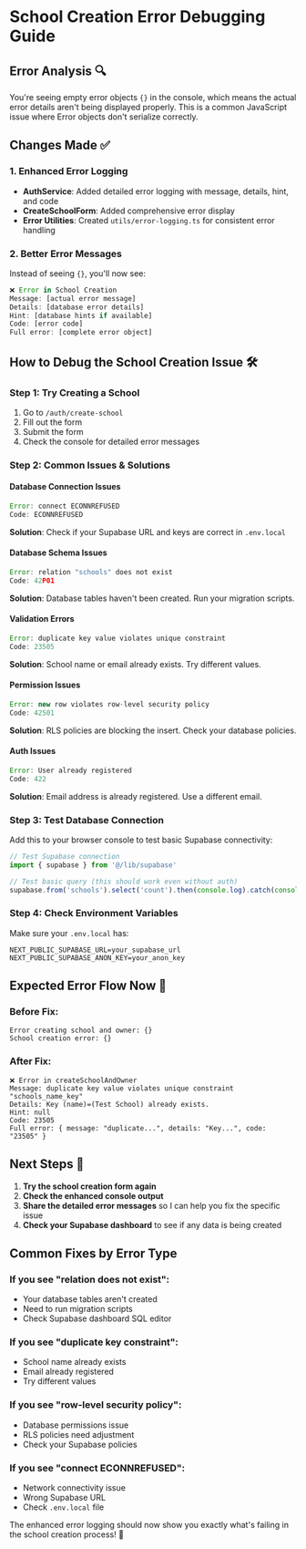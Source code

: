 # School Creation Error Debugging Guide

## Error Analysis 🔍

You're seeing empty error objects `{}` in the console, which means the actual error details aren't being displayed properly. This is a common JavaScript issue where Error objects don't serialize correctly.

## Changes Made ✅

### 1. Enhanced Error Logging
- **AuthService**: Added detailed error logging with message, details, hint, and code
- **CreateSchoolForm**: Added comprehensive error display
- **Error Utilities**: Created `utils/error-logging.ts` for consistent error handling

### 2. Better Error Messages
Instead of seeing `{}`, you'll now see:
```javascript
❌ Error in School Creation
Message: [actual error message]
Details: [database error details]
Hint: [database hints if available]
Code: [error code]
Full error: [complete error object]
```

## How to Debug the School Creation Issue 🛠️

### Step 1: Try Creating a School
1. Go to `/auth/create-school`
2. Fill out the form
3. Submit the form
4. Check the console for detailed error messages

### Step 2: Common Issues & Solutions

#### **Database Connection Issues**
```javascript
Error: connect ECONNREFUSED
Code: ECONNREFUSED
```
**Solution**: Check if your Supabase URL and keys are correct in `.env.local`

#### **Database Schema Issues**
```javascript
Error: relation "schools" does not exist
Code: 42P01
```
**Solution**: Database tables haven't been created. Run your migration scripts.

#### **Validation Errors**
```javascript
Error: duplicate key value violates unique constraint
Code: 23505
```
**Solution**: School name or email already exists. Try different values.

#### **Permission Issues**
```javascript
Error: new row violates row-level security policy
Code: 42501
```
**Solution**: RLS policies are blocking the insert. Check your database policies.

#### **Auth Issues**
```javascript
Error: User already registered
Code: 422
```
**Solution**: Email address is already registered. Use a different email.

### Step 3: Test Database Connection

Add this to your browser console to test basic Supabase connectivity:
```javascript
// Test Supabase connection
import { supabase } from '@/lib/supabase'

// Test basic query (this should work even without auth)
supabase.from('schools').select('count').then(console.log).catch(console.error)
```

### Step 4: Check Environment Variables

Make sure your `.env.local` has:
```env
NEXT_PUBLIC_SUPABASE_URL=your_supabase_url
NEXT_PUBLIC_SUPABASE_ANON_KEY=your_anon_key
```

## Expected Error Flow Now 📱

### Before Fix:
```
Error creating school and owner: {}
School creation error: {}
```

### After Fix:
```
❌ Error in createSchoolAndOwner
Message: duplicate key value violates unique constraint "schools_name_key"
Details: Key (name)=(Test School) already exists.
Hint: null
Code: 23505
Full error: { message: "duplicate...", details: "Key...", code: "23505" }
```

## Next Steps 🚀

1. **Try the school creation form again**
2. **Check the enhanced console output**
3. **Share the detailed error messages** so I can help you fix the specific issue
4. **Check your Supabase dashboard** to see if any data is being created

## Common Fixes by Error Type

### If you see "relation does not exist":
- Your database tables aren't created
- Need to run migration scripts
- Check Supabase dashboard SQL editor

### If you see "duplicate key constraint":
- School name already exists
- Email already registered
- Try different values

### If you see "row-level security policy":
- Database permissions issue
- RLS policies need adjustment
- Check your Supabase policies

### If you see "connect ECONNREFUSED":
- Network connectivity issue
- Wrong Supabase URL
- Check `.env.local` file

The enhanced error logging should now show you exactly what's failing in the school creation process! 🎯
